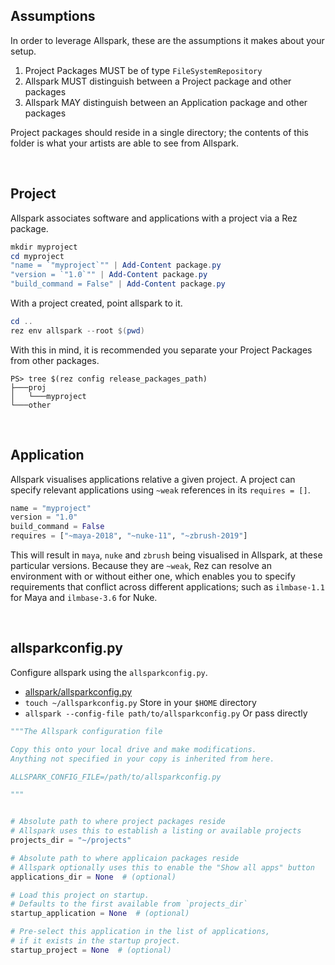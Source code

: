 ## Assumptions

In order to leverage Allspark, these are the assumptions it makes about your setup.

1. Project Packages MUST be of type `FileSystemRepository`
1. Allspark MUST distinguish between a Project package and other packages
1. Allspark MAY distinguish between an Application package and other packages

Project packages should reside in a single directory; the contents of this folder is what your artists are able to see from Allspark.

<br>

## Project

Allspark associates software and applications with a project via a Rez package.

```powershell
mkdir myproject
cd myproject
"name = `"myproject`"" | Add-Content package.py
"version = `"1.0`"" | Add-Content package.py
"build_command = False" | Add-Content package.py
```

With a project created, point allspark to it.

```powershell
cd ..
rez env allspark --root $(pwd)
```

With this in mind, it is recommended you separate your Project Packages from other packages.

```
PS> tree $(rez config release_packages_path)
├───proj
│   └───myproject
└───other
```

<br>

## Application

Allspark visualises applications relative a given project. A project can specify relevant applications using `~weak` references in its `requires = []`.

```python
name = "myproject"
version = "1.0"
build_command = False
requires = ["~maya-2018", "~nuke-11", "~zbrush-2019"]
```

This will result in `maya`, `nuke` and `zbrush` being visualised in Allspark, at these particular versions. Because they are `~weak`, Rez can resolve an environment with or without either one, which enables you to specify requirements that conflict across different applications; such as `ilmbase-1.1` for Maya and `ilmbase-3.6` for Nuke.

<br>

## allsparkconfig.py

Configure allspark using the `allsparkconfig.py`.

- [allspark/allsparkconfig.py](https://github.com/mottosso/allspark/blob/master/allspark/allsparkconfig.py)
- `touch ~/allsparkconfig.py` Store in your `$HOME` directory
- `allspark --config-file path/to/allsparkconfig.py` Or pass directly

```python
"""The Allspark configuration file

Copy this onto your local drive and make modifications.
Anything not specified in your copy is inherited from here.

ALLSPARK_CONFIG_FILE=/path/to/allsparkconfig.py

"""


# Absolute path to where project packages reside
# Allspark uses this to establish a listing or available projects
projects_dir = "~/projects"

# Absolute path to where applicaion packages reside
# Allspark optionally uses this to enable the "Show all apps" button
applications_dir = None  # (optional)

# Load this project on startup.
# Defaults to the first available from `projects_dir`
startup_application = None  # (optional)

# Pre-select this application in the list of applications,
# if it exists in the startup project.
startup_project = None  # (optional)
```
